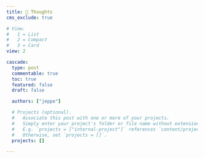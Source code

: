 ```yaml
---
title: 💭 Thoughts
cms_exclude: true

# View.
#   1 = List
#   2 = Compact
#   3 = Card
view: 2

cascade:
  type: post
  commentable: true
  toc: true
  featured: false
  draft: false

  authors: ["jeppe"]

  # Projects (optional).
  #   Associate this post with one or more of your projects.
  #   Simply enter your project's folder or file name without extension.
  #   E.g. `projects = ["internal-project"]` references `content/project/deep-learning/index.md`.
  #   Otherwise, set `projects = []`.
  projects: []

---
```

